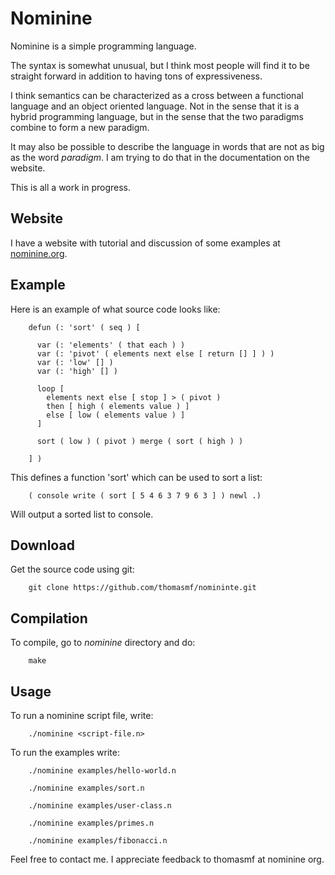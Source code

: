Nominine
========

Nominine is a simple programming language.

The syntax is somewhat unusual,
but I think most people will find it to be straight forward
in addition to having tons of expressiveness.

I think semantics can be characterized as a cross between a functional language and an object oriented language.
Not in the sense that it is a hybrid programming language,
but in the sense that the two paradigms combine to form a new paradigm.

It may also be possible to describe the language in words that are not as big as the word *paradigm*.
I am trying to do that in the documentation on the website.

This is all a work in progress.


Website
-------

I have a website with tutorial and discussion of some examples at [nominine.org](http://nominine.org/).


Example
-------

Here is an example of what source code looks like:

        defun (: 'sort' ( seq ) [

          var (: 'elements' ( that each ) )
          var (: 'pivot' ( elements next else [ return [] ] ) )
          var (: 'low' [] )
          var (: 'high' [] )

          loop [
            elements next else [ stop ] > ( pivot )
            then [ high ( elements value ) ]
            else [ low ( elements value ) ]
          ]

          sort ( low ) ( pivot ) merge ( sort ( high ) )

        ] )

This defines a function 'sort' which can be used to sort a list:

        ( console write ( sort [ 5 4 6 3 7 9 6 3 ] ) newl .)

Will output a sorted list to console.


Download
---------

Get the source code using git:

        git clone https://github.com/thomasmf/nomininte.git


Compilation
-----------

To compile, go to *nominine* directory and do:

        make

Usage
-----

To run a nominine script file, write:

        ./nominine <script-file.n>

To run the examples write:

        ./nominine examples/hello-world.n

        ./nominine examples/sort.n

        ./nominine examples/user-class.n

        ./nominine examples/primes.n

        ./nominine examples/fibonacci.n


Feel free to contact me. I appreciate feedback to thomasmf at nominine org.

